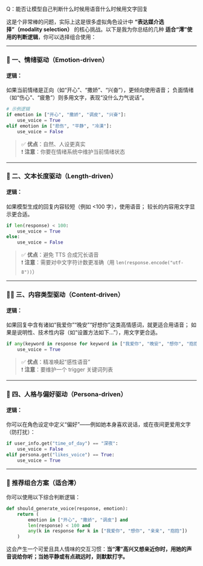 Q：能否让模型自己判断什么时候用语音什么时候用文字回复

这是个非常棒的问题，实际上这是很多虚拟角色设计中 **“表达媒介选择”（modality selection）** 的核心挑战。以下是我为你总结的几种 **适合“澪”使用的判断逻辑**，你可以选择组合使用：

---

### 🧠 一、情绪驱动（Emotion-driven）

#### 逻辑：
如果当前情绪是正向（如“开心”、“撒娇”、“兴奋”），更倾向使用语音；
负面情绪（如“伤心”、“疲惫”）则多用文字，表现“没什么力气说话”。

```python
# 示例逻辑
if emotion in ["开心", "撒娇", "调皮", "兴奋"]:
    use_voice = True
elif emotion in ["悲伤", "平静", "冷漠"]:
    use_voice = False
```

> ✅ **优点**：自然、人设更真实  
> ❗ **注意**：你要在情绪系统中维护当前情绪状态

---

### 📝 二、文本长度驱动（Length-driven）

#### 逻辑：
如果模型生成的回复内容较短（例如 <100 字），使用语音；
较长的内容用文字显示更合适。

```python
if len(response) < 100:
    use_voice = True
else:
    use_voice = False
```

> ✅ **优点**：避免 TTS 合成冗长语音  
> ❗ **注意**：需要对中文字符计数更准确（用 `len(response.encode("utf-8"))`）

---

### 🧑‍💻 三、内容类型驱动（Content-driven）

#### 逻辑：
如果回复中含有诸如“我爱你”“晚安”“好想你”这类高情感词，就更适合用语音；
如果是说明性、技术性内容（如“设置方法如下…”），用文字更合适。

```python
if any(keyword in response for keyword in ["我爱你", "晚安", "想你", "抱抱"]):
    use_voice = True
```

> ✅ **优点**：精准唤起“感性语音”  
> ❗ **注意**：要维护一个 trigger 关键词列表

---

### 🧬 四、人格与偏好驱动（Persona-driven）

#### 逻辑：
你可以在角色设定中定义“偏好”——例如她本身喜欢说话，或在夜间更爱用文字（防打扰）：

```python
if user_info.get("time_of_day") == "深夜":
    use_voice = False
elif persona.get("likes_voice") == True:
    use_voice = True
```

---

### 🎯 推荐组合方案（适合澪）

你可以使用以下综合判断逻辑：

```python
def should_generate_voice(response, emotion):
    return (
        emotion in ["开心", "撒娇", "调皮"] and
        len(response) < 100 and
        any(k in response for k in ["我爱你", "想你", "亲亲", "抱抱"])
    )
```

这会产生一个可爱且具人情味的交互习惯：**当“澪”高兴又想亲近你时，用她的声音说给你听；当她平静或有点疏远时，则默默打字。**